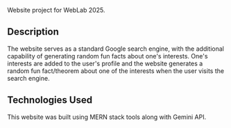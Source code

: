 Website project for WebLab 2025.

## Description

The website serves as a standard Google search engine, with the additional capability of generating random fun facts about one's interests. One's interests are added to the user's profile and the website generates a random fun fact/theorem about one of the interests when the user visits the search engine. 

## Technologies Used

This website was built using MERN stack tools along with Gemini API.